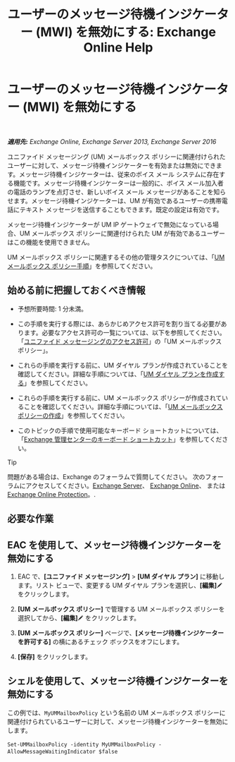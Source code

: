 ﻿---
title: 'ユーザーのメッセージ待機インジケーター (MWI) を無効にする: Exchange Online Help'
TOCTitle: ユーザーのメッセージ待機インジケーター (MWI) を無効にする
ms:assetid: 51cd6dc4-11d1-4eb9-a6c6-1965fcd24267
ms:mtpsurl: https://technet.microsoft.com/ja-jp/library/JJ673525(v=EXCHG.150)
ms:contentKeyID: 50555780
ms.date: 05/22/2018
mtps_version: v=EXCHG.150
ms.translationtype: HT
---

# ユーザーのメッセージ待機インジケーター (MWI) を無効にする

 

_**適用先:** Exchange Online, Exchange Server 2013, Exchange Server 2016_

ユニファイド メッセージング (UM) メールボックス ポリシーに関連付けられたユーザーに対して、メッセージ待機インジケーターを有効または無効にできます。メッセージ待機インジケーターは、従来のボイス メール システムに存在する機能です。メッセージ待機インジケーターは一般的に、ボイス メール加入者の電話のランプを点灯させ、新しいボイス メール メッセージがあることを知らせます。メッセージ待機インジケーターは、UM が有効であるユーザーの携帯電話にテキスト メッセージを送信することもできます。既定の設定は有効です。

メッセージ待機インジケーターが UM IP ゲートウェイで無効になっている場合、UM メールボックス ポリシーに関連付けられた UM が有効であるユーザーはこの機能を使用できません。

UM メールボックス ポリシーに関連するその他の管理タスクについては、「[UM メールボックス ポリシー手順](um-mailbox-policy-procedures-exchange-2013-help.md)」を参照してください。

## 始める前に把握しておくべき情報

  - 予想所要時間: 1 分未満。

  - この手順を実行する際には、あらかじめアクセス許可を割り当てる必要があります。必要なアクセス許可の一覧については、以下を参照してください。「[ユニファイド メッセージングのアクセス許可](unified-messaging-permissions-exchange-2013-help.md)」の「UM メールボックス ポリシー」。

  - これらの手順を実行する前に、UM ダイヤル プランが作成されていることを確認してください。詳細な手順については、「[UM ダイヤル プランを作成する](create-a-um-dial-plan-exchange-2013-help.md)」を参照してください。

  - これらの手順を実行する前に、UM メールボックス ポリシーが作成されていることを確認してください。詳細な手順については、「[UM メールボックス ポリシーの作成](create-a-um-mailbox-policy-exchange-2013-help.md)」を参照してください。

  - このトピックの手順で使用可能なキーボード ショートカットについては、「[Exchange 管理センターのキーボード ショートカット](keyboard-shortcuts-in-the-exchange-admin-center-exchange-online-protection-help.md)」を参照してください。


> [!TIP]
> 問題がある場合は、Exchange のフォーラムで質問してください。 次のフォーラムにアクセスしてください。<A href="https://go.microsoft.com/fwlink/p/?linkid=60612">Exchange Server</A>、 <A href="https://go.microsoft.com/fwlink/p/?linkid=267542">Exchange Online</A>、 または <A href="https://go.microsoft.com/fwlink/p/?linkid=285351">Exchange Online Protection</A>。.



## 必要な作業

## EAC を使用して、メッセージ待機インジケーターを無効にする

1.  EAC で、**\[ユニファイド メッセージング\]** \> **\[UM ダイヤル プラン\]** に移動します。リスト ビューで、変更する UM ダイヤル プランを選択し、**\[編集\]**![編集アイコン](images/Bb124582.6f53ccb2-1f13-4c02-bea0-30690e6ea71d(EXCHG.150).gif "編集アイコン") をクリックします。

2.  **\[UM メールボックス ポリシー\]** で管理する UM メールボックス ポリシーを選択してから、**\[編集\]**![編集アイコン](images/Bb124582.6f53ccb2-1f13-4c02-bea0-30690e6ea71d(EXCHG.150).gif "編集アイコン") をクリックします。

3.  **\[UM メールボックス ポリシー\]** ページで、**\[メッセージ待機インジケーターを許可する\]** の横にあるチェック ボックスをオフにします。

4.  **\[保存\]** をクリックします。

## シェルを使用して、メッセージ待機インジケーターを無効にする

この例では、`MyUMMailboxPolicy` という名前の UM メールボックス ポリシーに関連付けられているユーザーに対して、メッセージ待機インジケーターを無効にします。

    Set-UMMailboxPolicy -identity MyUMMailboxPolicy -AllowMessageWaitingIndicator $false

